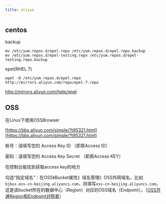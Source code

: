 ```yaml
---
title: aliyun
---
```


## centos

backup

```
mv /etc/yum.repos.d/epel.repo /etc/yum.repos.d/epel.repo.backup
mv /etc/yum.repos.d/epel-testing.repo /etc/yum.repos.d/epel-testing.repo.backup
```

epel(RHEL 7)

```
wget -O /etc/yum.repos.d/epel.repo http://mirrors.aliyun.com/repo/epel-7.repo
```

http://mirrors.aliyun.com/help/epel

## OSS

在Linux下使用OSSBrowser

[https://bbs.aliyun.com/simple/?t95321.html](https://bbs.aliyun.com/simple/?t95321.html)

帐号：请填写您的 Access Key ID   （即原Access ID） 

密码：请填写您的 Access Key Secret （即原Access KEY） 

在控制台能找到获取access key的地方

勾选“指定域名”：在OSS》Bucket属性》域名管理》OSS外网域名，比如`bjbus.oss-cn-beijing.aliyuncs.com`，则填写`oss-cn-beijing.aliyuncs.com`，这是该bucket所在的数据中心（Region）对应的OSS域名（Endpoint）。（[OSS开通Region和Endpoint对照表](https://help.aliyun.com/document_detail/31837.html?spm=5176.2020520105.147.4.X9ObqF)）
